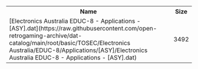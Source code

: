 <table>
<tr><th>Name</th><th>Size</th></tr>
<tr><td>[Electronics Australia EDUC-8 - Applications - [ASY].dat](https://raw.githubusercontent.com/open-retrogaming-archive/dat-catalog/main/root/basic/TOSEC/Electronics Australia/EDUC-8/Applications/[ASY]/Electronics Australia EDUC-8 - Applications - [ASY].dat)</td><td>3492</td></tr>
</table>

